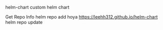 helm-chart
custom helm chart

Get Repo Info
helm repo add hoya https://leehh312.github.io/helm-chart
helm repo update
